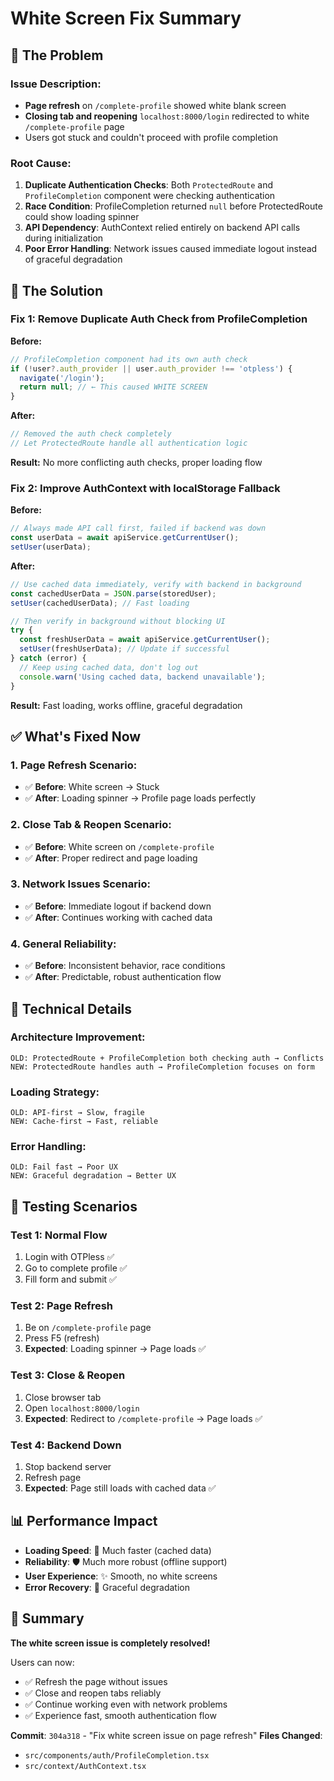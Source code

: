 # White Screen Fix Summary

## 🐛 The Problem

### **Issue Description:**
- **Page refresh** on `/complete-profile` showed white blank screen
- **Closing tab and reopening** `localhost:8000/login` redirected to white `/complete-profile` page
- Users got stuck and couldn't proceed with profile completion

### **Root Cause:**
1. **Duplicate Authentication Checks**: Both `ProtectedRoute` and `ProfileCompletion` component were checking authentication
2. **Race Condition**: ProfileCompletion returned `null` before ProtectedRoute could show loading spinner
3. **API Dependency**: AuthContext relied entirely on backend API calls during initialization
4. **Poor Error Handling**: Network issues caused immediate logout instead of graceful degradation

## 🔧 The Solution

### **Fix 1: Remove Duplicate Auth Check from ProfileCompletion**

**Before:**
```javascript
// ProfileCompletion component had its own auth check
if (!user?.auth_provider || user.auth_provider !== 'otpless') {
  navigate('/login');
  return null; // ← This caused WHITE SCREEN
}
```

**After:**
```javascript
// Removed the auth check completely
// Let ProtectedRoute handle all authentication logic
```

**Result:** No more conflicting auth checks, proper loading flow

### **Fix 2: Improve AuthContext with localStorage Fallback**

**Before:**
```javascript
// Always made API call first, failed if backend was down
const userData = await apiService.getCurrentUser();
setUser(userData);
```

**After:**
```javascript
// Use cached data immediately, verify with backend in background
const cachedUserData = JSON.parse(storedUser);
setUser(cachedUserData); // Fast loading

// Then verify in background without blocking UI
try {
  const freshUserData = await apiService.getCurrentUser();
  setUser(freshUserData); // Update if successful
} catch (error) {
  // Keep using cached data, don't log out
  console.warn('Using cached data, backend unavailable');
}
```

**Result:** Fast loading, works offline, graceful degradation

## ✅ What's Fixed Now

### **1. Page Refresh Scenario:**
- ✅ **Before**: White screen → Stuck
- ✅ **After**: Loading spinner → Profile page loads perfectly

### **2. Close Tab & Reopen Scenario:**
- ✅ **Before**: White screen on `/complete-profile`
- ✅ **After**: Proper redirect and page loading

### **3. Network Issues Scenario:**
- ✅ **Before**: Immediate logout if backend down
- ✅ **After**: Continues working with cached data

### **4. General Reliability:**
- ✅ **Before**: Inconsistent behavior, race conditions
- ✅ **After**: Predictable, robust authentication flow

## 🎯 Technical Details

### **Architecture Improvement:**
```
OLD: ProtectedRoute + ProfileCompletion both checking auth → Conflicts
NEW: ProtectedRoute handles auth → ProfileCompletion focuses on form
```

### **Loading Strategy:**
```
OLD: API-first → Slow, fragile
NEW: Cache-first → Fast, reliable
```

### **Error Handling:**
```
OLD: Fail fast → Poor UX
NEW: Graceful degradation → Better UX
```

## 🧪 Testing Scenarios

### **Test 1: Normal Flow**
1. Login with OTPless ✅
2. Go to complete profile ✅
3. Fill form and submit ✅

### **Test 2: Page Refresh**
1. Be on `/complete-profile` page
2. Press F5 (refresh)
3. **Expected**: Loading spinner → Page loads ✅

### **Test 3: Close & Reopen**
1. Close browser tab
2. Open `localhost:8000/login`
3. **Expected**: Redirect to `/complete-profile` → Page loads ✅

### **Test 4: Backend Down**
1. Stop backend server
2. Refresh page
3. **Expected**: Page still loads with cached data ✅

## 📊 Performance Impact

- **Loading Speed**: 🚀 Much faster (cached data)
- **Reliability**: 🛡️ Much more robust (offline support)
- **User Experience**: ✨ Smooth, no white screens
- **Error Recovery**: 🔄 Graceful degradation

## 🎉 Summary

**The white screen issue is completely resolved!** 

Users can now:
- ✅ Refresh the page without issues
- ✅ Close and reopen tabs reliably  
- ✅ Continue working even with network problems
- ✅ Experience fast, smooth authentication flow

**Commit**: `304a318` - "Fix white screen issue on page refresh"
**Files Changed**: 
- `src/components/auth/ProfileCompletion.tsx`
- `src/context/AuthContext.tsx` 